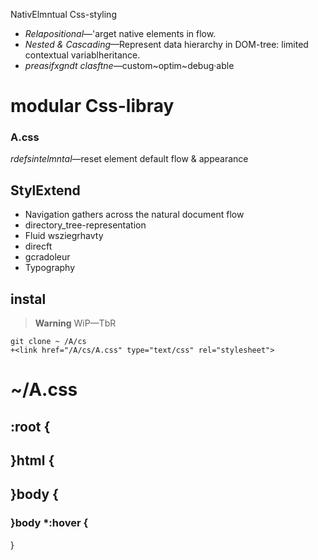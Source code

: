 
NativElmntual Css-styling

* *Relapositional*—'arget native elements in flow.
* *Nested & Cascading*—Represent data hierarchy in DOM-tree: limited contextual variablheritance.
* *preasifxgndt clasftne*—custom~optim~debug·able

# modular Css-libray

### A.css

*rdefsintelmntal*—reset element default flow & appearance

## StylExtend

* Navigation gathers across the natural document flow
* directory_tree-representation
* Fluid wsziegrhavty
* direcft
* gcradoleur
* Typography

## instal

> **Warning**
> WiP—TbR

```
git clone ~ /A/cs
+<link href="/A/cs/A.css" type="text/css" rel="stylesheet">
```

# ~/A.css

## :root {
## }html {
## }body {
### }body *:hover {
}